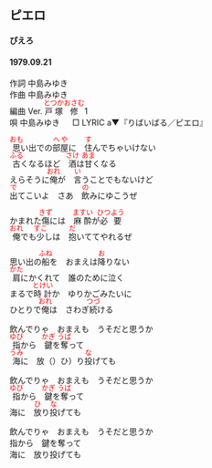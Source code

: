 <style type="text/css">
	ruby{
	    ruby-position: over;
	}
	ruby > rt{font-size: 12px;color:red;}
	p{font:16px;font-size: '楷体'}
</style>
## ピエロ
#### ぴえろ
#### 1979.09.21

作詞  中島みゆき  
作曲  中島みゆき  
編曲 </rb><rp>(</rp><rt>Ver.</rt><rp>)</rp></ruby>  <ruby><rb>戸塚</rb><rp>(</rp><rt>とつか</rt><rp>)</rp></ruby><ruby><rb>修</rb><rp>(</rp><rt>おさむ</rt><rp>)</rp></ruby> </rb><rp>(</rp><rt>1</rt><rp>)</rp></ruby>  
唄    中島みゆき  　
□ LYRIC </rb><rp>(</rp><rt>a</rt><rp>)</rp></ruby>▼『りばいばる／ピエロ』　　


<ruby><rb>思</rb><rp>(</rp><rt>おも</rt><rp>)</rp></ruby>い出</rb><rp>(</rp><rt>で</rt><rp>)</rp></ruby>の<ruby><rb>部屋</rb><rp>(</rp><rt>へや</rt><rp>)</rp></ruby>に　<ruby><rb>住</rb><rp>(</rp><rt>す</rt><rp>)</rp></ruby>んでちゃいけない  
<ruby><rb>古</rb><rp>(</rp><rt>ふる</rt><rp>)</rp></ruby>くなるほど　<ruby><rb>酒</rb><rp>(</rp><rt>さけ</rt><rp>)</rp></ruby>は<ruby><rb>甘</rb><rp>(</rp><rt>あま</rt><rp>)</rp></ruby>くなる  
えらそうに<ruby><rb>俺</rb><rp>(</rp><rt>おれ</rt><rp>)</rp></ruby>が　<ruby><rb>言</rb><rp>(</rp><rt>い</rt><rp>)</rp></ruby>うことでもないけど  
<ruby><rb>出</rb><rp>(</rp><rt>で</rt><rp>)</rp></ruby>てこいよ　さあ　<ruby><rb>飲</rb><rp>(</rp><rt>の</rt><rp>)</rp></ruby>みにゆこうぜ  
  
かまれた<ruby><rb>傷</rb><rp>(</rp><rt>きず</rt><rp>)</rp></ruby>には　<ruby><rb>麻酔</rb><rp>(</rp><rt>ますい</rt><rp>)</rp></ruby>が<ruby><rb>必要</rb><rp>(</rp><rt>ひつよう</rt><rp>)</rp></ruby>  
<ruby><rb>俺</rb><rp>(</rp><rt>おれ</rt><rp>)</rp></ruby>でも<ruby><rb>少</rb><rp>(</rp><rt>すこ</rt><rp>)</rp></ruby>しは　<ruby><rb>抱</rb><rp>(</rp><rt>だ</rt><rp>)</rp></ruby>いててやれるぜ  
  
思い出の<ruby><rb>船</rb><rp>(</rp><rt>ふね</rt><rp>)</rp></ruby>を　おまえは<ruby><rb>降</rb><rp>(</rp><rt>お</rt><rp>)</rp></ruby>りない  
<ruby><rb>肩</rb><rp>(</rp><rt>かた</rt><rp>)</rp></ruby>にかくれて　誰のために泣く  
まるで<ruby><rb>時計</rb><rp>(</rp><rt>とけい</rt><rp>)</rp></ruby>か　ゆりかごみたいに  
ひとりで<ruby><rb>俺</rb><rp>(</rp><rt>おれ</rt><rp>)</rp></ruby>は　さわぎ<ruby><rb>続</rb><rp>(</rp><rt>つづ</rt><rp>)</rp></ruby>ける  
  
飲んでりゃ　おまえも　うそだと思うか  
<ruby><rb>指</rb><rp>(</rp><rt>ゆび</rt><rp>)</rp></ruby>から　<ruby><rb>鍵</rb><rp>(</rp><rt>かぎ</rt><rp>)</rp></ruby>を<ruby><rb>奪</rb><rp>(</rp><rt>うば</rt><rp>)</rp></ruby>って  
<ruby><rb>海</rb><rp>(</rp><rt>うみ</rt><rp>)</rp></ruby>に　放（）ひ）り<ruby><rb>投</rb><rp>(</rp><rt>な</rt><rp>)</rp></ruby>げても  
  
飲んでりゃ　おまえも　うそだと思うか  
<ruby><rb>指</rb><rp>(</rp><rt>ゆび</rt><rp>)</rp></ruby>から　<ruby><rb>鍵</rb><rp>(</rp><rt>かぎ</rt><rp>)</rp></ruby>を<ruby><rb>奪</rb><rp>(</rp><rt>うば</rt><rp>)</rp></ruby>って  
海に　<ruby><rb>放</rb><rp>(</rp><rt>ひ</rt><rp>)</rp></ruby>り<ruby><rb>投</rb><rp>(</rp><rt>な</rt><rp>)</rp></ruby>げても  
  
飲んでりゃ　おまえも　うそだと思うか  
指から　鍵を奪って  
海に　放り投げても  